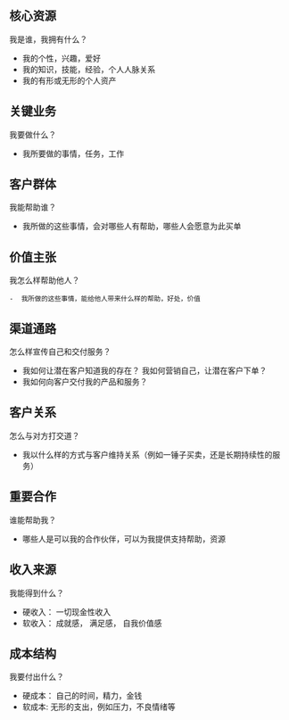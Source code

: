 ## 核心资源

我是谁，我拥有什么？

- 我的个性，兴趣，爱好
- 我的知识，技能，经验，个人人脉关系
- 我的有形或无形的个人资产

## 关键业务

我要做什么？

- 我所要做的事情，任务，工作

## 客户群体

我能帮助谁？

- 我所做的这些事情，会对哪些人有帮助，哪些人会愿意为此买单

## 价值主张

 我怎么样帮助他人？

 	-  我所做的这些事情，能给他人带来什么样的帮助，好处，价值

## 渠道通路

怎么样宣传自己和交付服务？

- 我如何让潜在客户知道我的存在？ 我如何营销自己，让潜在客户下单？
- 我如何向客户交付我的产品和服务？

## 客户关系

怎么与对方打交道？

- 我以什么样的方式与客户维持关系（例如一锤子买卖，还是长期持续性的服务）

## 重要合作

谁能帮助我？

- 哪些人是可以我的合作伙伴，可以为我提供支持帮助，资源

## 收入来源

我能得到什么？

- 硬收入： 一切现金性收入
- 软收入： 成就感， 满足感， 自我价值感

## 成本结构

我要付出什么？

- 硬成本： 自己的时间，精力，金钱
- 软成本:    无形的支出，例如压力，不良情绪等



